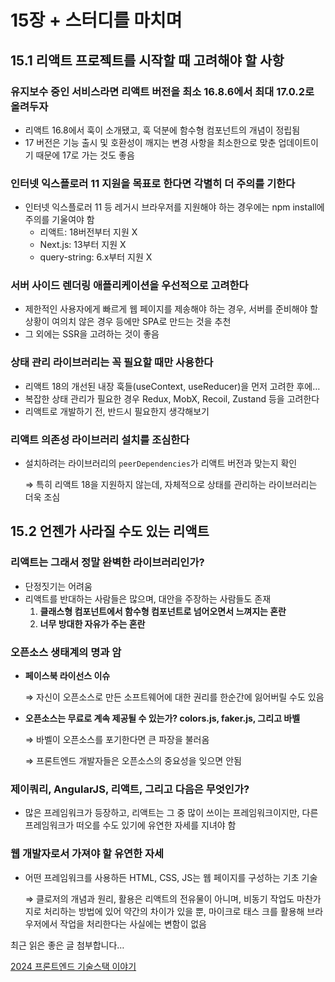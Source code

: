 # 15장 + 스터디를 마치며

## 15.1 리액트 프로젝트를 시작할 때 고려해야 할 사항

### 유지보수 중인 서비스라면 리액트 버전을 최소 16.8.6에서 최대 17.0.2로 올려두자

- 리액트 16.8에서 훅이 소개됐고, 훅 덕분에 함수형 컴포넌트의 개념이 정립됨
- 17 버전은 기능 출시 및 호환성이 깨지는 변경 사항을 최소한으로 맞춘 업데이트이기 때문에 17로 가는 것도 좋음

### 인터넷 익스플로러 11 지원을 목표로 한다면 각별히 더 주의를 기한다

- 인터넷 익스플로러 11 등 레거시 브라우저를 지원해야 하는 경우에는 npm install에 주의를 기울여야 함
    - 리액트: 18버전부터 지원 X
    - Next.js: 13부터 지원 X
    - query-string: 6.x부터 지원 X

### 서버 사이드 렌더링 애플리케이션을 우선적으로 고려한다

- 제한적인 사용자에게 빠르게 웹 페이지를 제송해야 하는 경우, 서버를 준비해야 할 상황이 여의치 않은 경우 등에만 SPA로 만드는 것을 추천
- 그 외에는 SSR을 고려하는 것이 좋음

### 상태 관리 라이브러리는 꼭 필요할 때만 사용한다

- 리액트 18의 개선된 내장 훅들(useContext, useReducer)을 먼저 고려한 후에…
- 복잡한 상태 관리가 필요한 경우 Redux, MobX, Recoil, Zustand 등을 고려한다
- 리액트로 개발하기 전, 반드시 필요한지 생각해보기

### 리액트 의존성 라이브러리 설치를 조심한다

- 설치하려는 라이브러리의 `peerDependencies`가 리액트 버전과 맞는지 확인
    
    ⇒ 특히 리액트 18을 지원하지 않는데, 자체적으로 상태를 관리하는 라이브러리는 더욱 조심
    

## 15.2 언젠가 사라질 수도 있는 리액트

### 리액트는 그래서 정말 완벽한 라이브러리인가?

- 단정짓기는 어려움
- 리액트를 반대하는 사람들은 많으며, 대안을 주장하는 사람들도 존재
    1. **클래스형 컴포넌트에서 함수형 컴포넌트로 넘어오면서 느껴지는 혼란**
    2. **너무 방대한 자유가 주는 혼란**

### 오픈소스 생태계의 명과 암

- **페이스북 라이선스 이슈**
    
    ⇒ 자신이 오픈소스로 만든 소프트웨어에 대한 권리를 한순간에 잃어버릴 수도 있음
    
- **오픈소스는 무료로 계속 제공될 수 있는가? colors.js, faker.js, 그리고 바벨**
    
    ⇒ 바벨이 오픈소스를 포기한다면 큰 파장을 불러옴
    
    ⇒ 프론트엔드 개발자들은 오픈소스의 중요성을 잊으면 안됨
    

### 제이쿼리, AngularJS, 리액트, 그리고 다음은 무엇인가?

- 많은 프레임워크가 등장하고, 리액트는 그 중 많이 쓰이는 프레임워크이지만, 다른 프레임워크가 떠오를 수도 있기에 유연한 자세를 지녀야 함

### 웹 개발자로서 가져야 할 유연한 자세

- 어떤 프레임워크를 사용하든 HTML, CSS, JS는 웹 페이지를 구성하는 기초 기술
    
    ⇒ 클로저의 개념과 원리, 활용은 리액트의 전유물이 아니며, 비동기 작업도 마찬가지로 처리하는 방법에 있어 약간의 차이가 있을 뿐, 마이크로 태스 크를 활용해 브라우저에서 작업을 처리한다는 사실에는 변함이 없음
    

최근 읽은 좋은 글 첨부합니다…

[2024 프론트엔드 기술스택 이야기](https://velog.io/@teo/2024-frontend-techstack#기술의-역사를-이해하고-트렌드를-이해하여-범주를-이해하자)